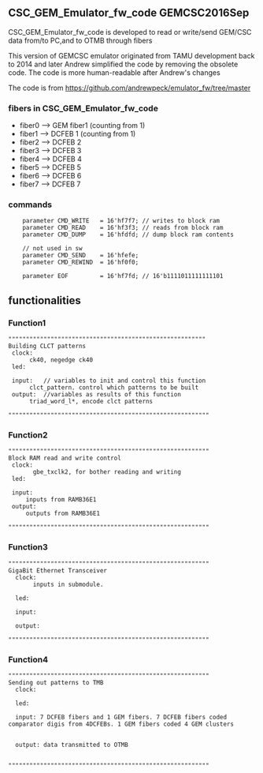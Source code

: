 ## CSC_GEM_Emulator_fw_code  GEMCSC2016Sep

CSC_GEM_Emulator_fw_code is developed to read or write/send GEM/CSC data from/to PC,and to OTMB through fibers  



This version of GEMCSC emulator originated from TAMU development back to 2014 and later Andrew simplified the code by removing the obsolete code. The code is more human-readable after Andrew's changes


The code is from https://github.com/andrewpeck/emulator_fw/tree/master

### fibers in CSC_GEM_Emulator_fw_code
* fiber0 --> GEM fiber1 (counting from 1)
* fiber1 --> DCFEB 1 (counting from 1)
* fiber2 --> DCFEB 2
* fiber3 --> DCFEB 3
* fiber4 --> DCFEB 4
* fiber5 --> DCFEB 5 
* fiber6 --> DCFEB 6 
* fiber7 --> DCFEB 7 

### commands

```
    parameter CMD_WRITE   = 16'hf7f7; // writes to block ram
    parameter CMD_READ    = 16'hf3f3; // reads from block ram
    parameter CMD_DUMP    = 16'hfdfd; // dump block ram contents

    // not used in sw
    parameter CMD_SEND    = 16'hfefe;
    parameter CMD_REWIND  = 16'hf0f0;

    parameter EOF         = 16'hf7fd; // 16'b1111011111111101
```




## functionalities
 
### Function1
```
""""""""""""""""""""""""""""""""""""""""""""""""""""""""
Building CLCT patterns
 clock:
      ck40, negedge ck40
 led: 
     
 input:   // variables to init and control this function
      clct_pattern. control which patterns to be built 
 output:  //variables as results of this function 
      triad_word_l*, encode clct patterns
      
"""""""""""""""""""""""""""""""""""""""""""""""""""""""""
```



### Function2
```
"""""""""""""""""""""""""""""""""""""""""""""""""""""""""
Block RAM read and write control
 clock:
       gbe_txclk2, for bother reading and writing 
 led:
 
 input:
     inputs from RAMB36E1
 output:
     outputs from RAMB36E1

"""""""""""""""""""""""""""""""""""""""""""""""""""""""""
```



### Function3
```
"""""""""""""""""""""""""""""""""""""""""""""""""""""""""
GigaBit Ethernet Transceiver
  clock:
       inputs in submodule.

  led:
   
  input:

  output:

"""""""""""""""""""""""""""""""""""""""""""""""""""""""""
```



### Function4

```
"""""""""""""""""""""""""""""""""""""""""""""""""""""""""
Sending out patterns to TMB
  clock:
   
  led:

  input: 7 DCFEB fibers and 1 GEM fibers. 7 DCFEB fibers coded comparator digis from 4DCFEBs. 1 GEM fibers coded 4 GEM clusters


  output: data transmitted to OTMB


"""""""""""""""""""""""""""""""""""""""""""""""""""""""""
```
